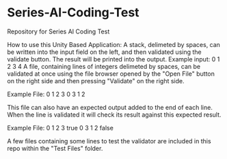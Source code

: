 # Series-AI-Coding-Test
Repository for Series AI Coding Test

How to use this Unity Based Application:
A stack, delimeted by spaces, can be written into the input field on the left, and then validated using the validate button. The result will be printed into the output. Example input: 0 1 2 3 4
A file, containing lines of integers delimeted by spaces, can be validated at once using the file browser opened by the "Open File" button on the right side and then pressing "Validate" on the right side.

Example File:
0 1 2 3
0 3 1 2

This file can also have an expected output added to the end of each line. When the line is validated it will check its result against this expected result.

Example File:
0 1 2 3 true
0 3 1 2 false

A few files containing some lines to test the validator are included in this repo within the "Test Files" folder.

